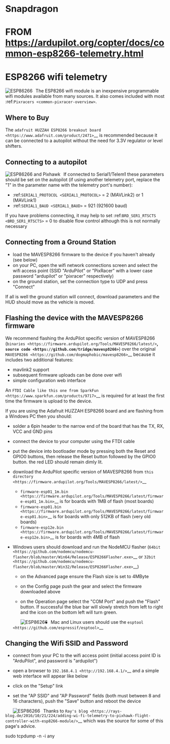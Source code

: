 # Snapdragon

FROM https://ardupilot.org/copter/docs/common-esp8266-telemetry.html
======================
ESP8266 wifi telemetry
======================
<img src="images/esp8266-telemetry.jpg"
     alt="ESP86266"
     style="float: left; margin-right: 10px;" />

The ESP8266 wifi module is an inexpensive programmable wifi modules available from many sources.  It also comes included with most :ref:`Pixracers <common-pixracer-overview>`.

Where to Buy
------------

The `adafruit HUZZAH ESP8266 breakout board <https://www.adafruit.com/product/2471>`__ is recommended because it can be connected to a autopilot without the need for 3.3V regulator or level shifters.

Connecting to a autopilot
---------------------------------

<img src="images/esp8266-telemetry-pixhawk.jpg"
     alt="ESP86266 and Pixhawk"
     style="float: left; margin-right: 10px;" />

If connected to Serial1/Telem1 these parameters should be set on the autopilot (if using another telemetry port, replace the "1" in the parameter name with the telemetry port's number):

- :ref:`SERIAL1_PROTOCOL <SERIAL1_PROTOCOL>` = 2 (MAVLink2) or 1 (MAVLink1)
- :ref:`SERIAL1_BAUD <SERIAL1_BAUD>` = 921 (921600 baud)

If you have problems connecting, it may help to set :ref:`BRD_SER1_RTSCTS <BRD_SER1_RTSCTS>` = 0 to disable flow control although this is not normally necessary

Connecting from a Ground Station
--------------------------------

- load the MAVESP8266 firmware to the device if you haven't already (see below)
- on your PC, open the wifi network connections screen and select the wifi access point (SSID "ArduPilot" or "PixRacer" with a lower case password "ardupilot" or "pixracer" respectively)
- on the ground station, set the connection type to UDP and press "Connect"

If all is well the ground station will connect, download parameters and the HUD should move as the vehicle is moved.

Flashing the device with the MAVESP8266 firmware
------------------------------------------------

We recommend flashing the ArduPilot specific version of MAVESP8266 (`binaries <https://firmware.ardupilot.org/Tools/MAVESP8266/latest/>`__, `source code <https://github.com/tridge/mavesp8266>`__) over the original `MAVESP8266 <https://github.com/dogmaphobic/mavesp8266>`__ because it includes two additional features:

- mavlink2 support
- subsequent firmware uploads can be done over wifi
- simple configuration web interface

An `FTDI Cable like this one from SparkFun <https://www.sparkfun.com/products/9717>`__ is required for at least the first time the firmware is upload to the device.

If you are using the Adafruit HUZZAH ESP8266 board and are flashing from a Windows PC then you should:

- solder a 6pin header to the narrow end of the board that has the TX, RX, VCC and GND pins
- connect the device to your computer using the FTDI cable
- put the device into bootloader mode by pressing both the Reset and GPIO0 buttons, then release the Reset button followed by the GPIO0 button.  the red LED should remain dimly lit.
- download the ArduPilot specific version of MAVESP8266 from `this directory <https://firmware.ardupilot.org/Tools/MAVESP8266/latest/>`__

  - `firmware-esp01_1m.bin <https://firmware.ardupilot.org/Tools/MAVESP8266/latest/firmware-esp01_1m.bin>`__ is for boards with 1MB of flash (most boards)
  - `firmware-esp01.bin <https://firmware.ardupilot.org/Tools/MAVESP8266/latest/firmware-esp01.bin>`__ is for boards with only 512KB of flash (very old boards)
  - `firmware-esp12e.bin <https://firmware.ardupilot.org/Tools/MAVESP8266/latest/firmware-esp12e.bin>`__ is for boards with 4MB of flash
- Windows users should download and run the NodeMCU flasher (`64bit <https://github.com/nodemcu/nodemcu-flasher/blob/master/Win64/Release/ESP8266Flasher.exe>`__ or `32bit <https://github.com/nodemcu/nodemcu-flasher/blob/master/Win32/Release/ESP8266Flasher.exe>`__)

  - on the Advanced page ensure the Flash size is set to 4MByte
  - on the Config page push the gear and select the firmware downloaded above
  - on the Operation page select the "COM Port" and push the "Flash" button.  If successful the blue bar will slowly stretch from left to right and the icon on the bottom left will turn green.

    <img src="images/esp8266-telemetry-flash.jpg"
     alt="ESP86266"
     style="float: left; margin-right: 10px;" />

- Mac and Linux users should use the `esptool <https://github.com/espressif/esptool>`__

Changing the Wifi SSID and Password
-----------------------------------

- connect from your PC to the wifi access point (initial access point ID is "ArduPilot", and password is "ardupilot")
- open a browser to `192.168.4.1 <http://192.168.4.1/>`__ and a simple web interface will appear like below
- click on the "Setup" link
- set the "AP SSID" and "AP Password" fields (both must between 8 and 16 characters), push the "Save" button and reboot the device


     <img src="images/esp8266-telemetry-web-setup.png"
     alt="ESP86266"
     style="float: left; margin-right: 10px;" />

Thanks to `Ray's blog <https://rays-blog.de/2016/10/21/224/adding-wi-fi-telemetry-to-pixhawk-flight-controller-with-esp8266-module/>`__ which was the source for some of this page's advice.

sudo tcpdump -n -i any